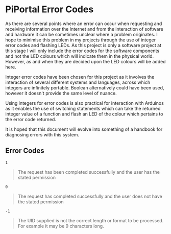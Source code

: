 # PiPortal Error Codes

As there are several points where an error can occur when requesting and receiving information over the Internet and from the interaction of software and hardware it can be sometimes unclear where a problem originates. I hope to minimise this problem in my projects through the use of integer error codes and flashing LEDs. As this project is only a software project at this stage I will only include the error codes for the software components and not the LED colours which will indicate them in the physical world. However, as and when they are decided upon the LED colours will be added here. 

Integer error codes have been chosen for this project as it involves the interaction of several different systems and languages, across which integers are infinitely portable. Boolean alternatively could have been used, however it doesn't provide the same level of nuance.

Using integers for error codes is also practical for interaction with Arduinos as it enables the use of switching statements which can take the returned integer value of a function and flash an LED of the colour which pertains to the error code returned.

It is hoped that this document will evolve into something of a handbook for diagnosing errors with this system.

## Error Codes

 `1`
 > The request has been completed successfully and the user has the stated permission

` 0 `

>The request has completed successfully and the user does not have the stated permission

` -1 `

>The UID supplied is not the correct length or format to be processed. For example it may be 9 characters long.  
